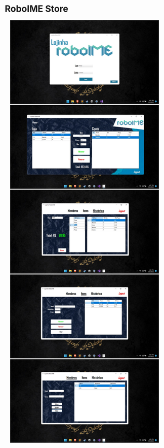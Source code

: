 # RoboIME Store

<p align ="center">
  <img width ="470" src = "/to_Readme/Login.jpeg">
  <img width ="470" src = "/to_Readme/1.jpeg">
  <img width ="470" src = "/to_Readme/2.jpeg">
  <img width ="470" src = "/to_Readme/3.jpeg">
  <img width ="470" src = "/to_Readme/4.jpeg">
</p>
